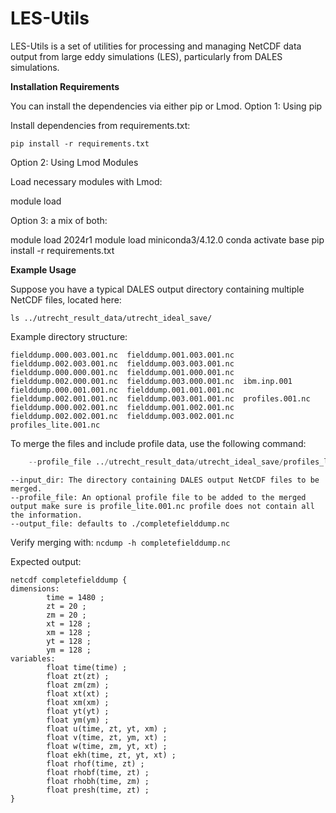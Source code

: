 
# LES-Utils

LES-Utils is a set of utilities for processing and managing NetCDF data output from large eddy simulations (LES), particularly from DALES simulations.

**Installation Requirements**

You can install the dependencies via either pip or Lmod.
Option 1: Using pip

Install dependencies from requirements.txt:

`pip install -r requirements.txt`

Option 2: Using Lmod Modules

Load necessary modules with Lmod:

module load <module-name> 

Option 3: a mix of both:

module load 2024r1
module load miniconda3/4.12.0
conda activate base
pip install -r requirements.txt

**Example Usage**

Suppose you have a typical DALES output directory containing multiple NetCDF files, located here:

`ls ../utrecht_result_data/utrecht_ideal_save/`

Example directory structure:
```
fielddump.000.003.001.nc  fielddump.001.003.001.nc  fielddump.002.003.001.nc  fielddump.003.003.001.nc
fielddump.000.000.001.nc  fielddump.001.000.001.nc  fielddump.002.000.001.nc  fielddump.003.000.001.nc  ibm.inp.001
fielddump.000.001.001.nc  fielddump.001.001.001.nc  fielddump.002.001.001.nc  fielddump.003.001.001.nc  profiles.001.nc
fielddump.000.002.001.nc  fielddump.001.002.001.nc  fielddump.002.002.001.nc  fielddump.003.002.001.nc  profiles_lite.001.nc
```
To merge the files and include profile data, use the following command:

```python fieldmerge.py merge --input_dir ../utrecht_result_data/utrecht_ideal_save/ \
    --profile_file ../utrecht_result_data/utrecht_ideal_save/profiles_lite.001.nc
```

    --input_dir: The directory containing DALES output NetCDF files to be merged.
    --profile_file: An optional profile file to be added to the merged output make sure is profile_lite.001.nc profile does not contain all the information.
    --output_file: defaults to ./completefielddump.nc


Verify merging with: `ncdump -h completefielddump.nc`

Expected output: 
```
netcdf completefielddump {
dimensions:
        time = 1480 ;
        zt = 20 ;
        zm = 20 ;
        xt = 128 ;
        xm = 128 ;
        yt = 128 ;
        ym = 128 ;
variables:
        float time(time) ;
        float zt(zt) ;
        float zm(zm) ;
        float xt(xt) ;
        float xm(xm) ;
        float yt(yt) ;
        float ym(ym) ;
        float u(time, zt, yt, xm) ;
        float v(time, zt, ym, xt) ;
        float w(time, zm, yt, xt) ;
        float ekh(time, zt, yt, xt) ;
        float rhof(time, zt) ;
        float rhobf(time, zt) ;
        float rhobh(time, zm) ;
        float presh(time, zt) ;
}
```